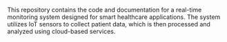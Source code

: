 This repository contains the code and documentation for a real-time monitoring system designed for smart healthcare applications. The system utilizes IoT sensors to collect patient data, which is then processed and analyzed using cloud-based services.
